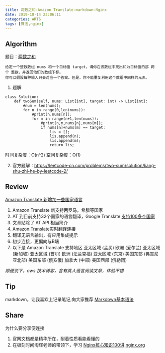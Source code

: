 ```yaml
---
title: 两数之和-Amazon Translate-markdown-Nginx
date: 2019-10-14 23:06:11
categories: ARTS
tags: [算法,nginx]
---
```

## Algorithm
题目：[两数之和](https://leetcode-cn.com/problems/two-sum/)
```
给定一个整数数组 nums 和一个目标值 target，请你在该数组中找出和为目标值的那 两个 整数，并返回他们的数组下标。
你可以假设每种输入只会对应一个答案。但是，你不能重复利用这个数组中同样的元素。
```
1. 题解
```
class Solution:
    def twoSum(self, nums: List[int], target: int) -> List[int]:
        #num = len(nums);
        for n in range(0,len(nums)):
            #print(n,nums[n]);
            for m in range(n+1,len(nums)):
                #print(n,m,nums[n],nums[m]);
                if nums[n]+nums[m] == target:
                    lis = [];
                    lis.append(n);
                    lis.append(m);
                    return lis;
```
时间复杂度：O(n^2)
空间复杂度：O(1)

2. 官方题解：https://leetcode-cn.com/problems/two-sum/solution/liang-shu-zhi-he-by-leetcode-2/

## Review
[Amazon Translate 新增加一些国家语言](https://aws.amazon.com/cn/blogs/aws/new-languages-for-amazon-translate-greek-hungarian-romanian-thai-ukrainian-urdu-and-vietnamese/)
1. Amazon Translate 新支持两罗马，希腊等国家
2. AT 到目前支持32个国家的语言翻译，Google Translate [支持100多个国家](https://translate.google.com/intl/en/about/languages/)
2. 文章贴除了 AT API 相当简介
3. [Amazon Translate实时翻译连接](https://us-west-2.console.aws.amazon.com/translate/home?region=us-west-2#translation)
4. 翻译无语言输出，有应用集成提示
5. 初步连接，更偏向与B端
6. 以下是 Amazon Translate 支持地区
    亚太区域 (孟买)
    欧洲 (爱尔兰)
    亚太区域 (新加坡)
    亚太区域 (首尔)
    欧洲 (法兰克福)
    亚太区域 (东京)
    美国东部 (弗吉尼亚北部)
    美国东部 (俄亥俄)
    加拿大 (中部)
    美国西部 (俄勒冈)

*顺便说下，aws 技术博客，含有真人语言阅读文章，体验不错*

## Tip
markdown，让我喜欢上记录笔记,向大家推荐
[Markdown基本语法](https://tree.tech/13.html)
## Share
为什么要分享便连接
1. 官网文档都是精华所在，耐着性质看能看懂的
2. 在极刻时间淘辉老师的带领下，学习 [Nginx核心知识100讲](https://time.geekbang.org/course/intro/138)
[nginx.org](http://nginx.org/en/docs/)
